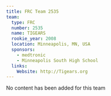 ```yaml
---
title: FRC Team 2535
team:
  type: FRC
  number: 2535
  name: TIGEARS
  rookie_year: 2008
  location: Minneapolis, MN, USA
  sponsors:
    - medtronic
    - Minneapolis South High School
  links:
    Website: http://Tigears.org
---
```

No content has been added for this team